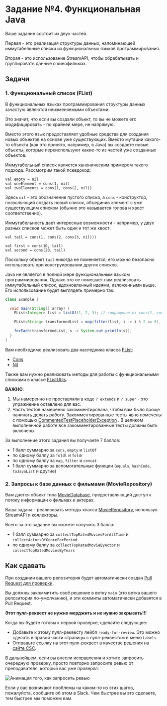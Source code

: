 # Задание №4. Функциональная Java

Ваше задание состоит из двух частей.

Первая - это реализация структуры данных, напоминающей иммутабельные списки из функциональных языков
программирования.

Вторая - это использование StreamAPI, чтобы обрабатывать и группировать данные о кинофильмах.

## Задачи

### 1. Функциональный список (FList)

В функциональных языках программирования структуры данных зачастую являются неизменяемыми объектами.

Это значит, что если вы создали объект, то вы не можете его модифицировать - по крайней мере, не
напрямую.

Вместо этого язык предоставляет удобные средства для создания новых объектов на основе уже
существующих. Вместо мутации какого-то объекта (как это принято, например, в Java) вы создаете новые
объекты, которые переиспользуют какие-то из частей уже созданных объектов.

Иммутабельный список является каноническим примером такого подхода. Рассмотрим такой псевдокод:

```
val empty = nil
val oneElement = cons(1, nil)
val twoElements = cons(1, cons(2, nil))
```

Здесь `nil` - это обозначение пустого списка, а `cons` - конструктор, позволяющий создать новый
список, объединив элемент с уже существующим списком (обычно это называется голова и хвост
соответственно).

Иммутабельность дает интересные возможности - например, у двух разных списков может быть один и тот
же хвост:

```
val tail = cons(1, cons(2, cons(3, nil)))

val first = cons(10, tail)
val second = cons(20, tail)
```

Поскольку объект `tail` никогда не поменяется, его можно безопасно использовать при конструировании
других списков.

Java не является в полной мере функциональным языком программирования. Однако это не помешает нам
реализовать иммутабельный список, вдохновленный идеями, изложенными выше. Его использование будет
выглядеть примерно так:

```java
class Example {

  void main(String[] array) {
    FList<Integer> list = listOf(1, 2, 3); // сокращение от cons(1, cons(2, cons(3, empty()))

    FList<String> transformedList = map(filter(list, i -> i % 2 == 0), i -> i.toString());

    forEach(transformedList, s -> System.out.println(s));
  }
}
```

Вам необходимо реализовать два наследника
класса [FList](src/main/java/org/csc/java/spring2021/immutable/FList.java):

* [Cons](src/main/java/org/csc/java/spring2021/immutable/Cons.java)
* [Nil](src/main/java/org/csc/java/spring2021/immutable/Nil.java)

Также вам нужно реализовать методы для работы с функциональными списками в
классе [FListUtils](src/main/java/org/csc/java/spring2021/immutable/FListUtils.java).

**ВАЖНО**:

1. Мы намеренно не проставляли в коде `? extends` и `? super` - это упражнение оставлено для вас.
2. Часть тестов намеренно закомментирована, чтобы вам было проще начинать делать работу.
   Закомментированные тесты явно помечены с
   помощью [CommentedTestPlaceholderException](src/test/java/org/csc/java/spring2021/CommentedTestPlaceholderException.java)
   . В целиком выполненной работе все закомментированные тесты должны быть включены.

За выполнение этого задания вы получаете 7 баллов:

- 1 балл суммарно за `cons`, `empty` и `listOf`
- по одному баллу за `foldl` и `foldr`
- по одному баллу за `map`, `filter` и `concat` 
- 1 балл суммарно за вспомогательные функции (`equals`, `hashCode`, `toJavaList` и другие)

### 2. Запросы к базе данных с фильмами (MovieRepository)

Вам дается объект типа
[MovieDatabase](src/main/java/org/csc/java/spring2021/moviedatabase/MovieDatabase.java),
предоставляющий доступ к потоку информации о фильмах и актерах.

Ваша задача - реализовать методы
класса [MovieRepository](src/main/java/org/csc/java/spring2021/moviedatabase/MovieRepository.java),
используя StreamAPI и коллекторы.

Всего за это задание вы можете получить 3 балла:
- 1 балл суммарно за `collectTopRatedMoviesForAllTime` и `collectActorsOfGenreForPeriod`
- по одному баллу за `collectTopRatedMovieByActor` и `collectTopRatedMoviesByYears`

## Как сдавать

При создании вашего репозитория будет автоматически создан
[Pull Request для проверки](../../pull/1).

Вы должны закоммитить своё решение в ветку `main` (это ветка вашего репозитория по-умолчанию), и эти
коммиты автоматически добавятся в Pull Request.

**Этот пулл-реквест не нужно мерджить и не нужно закрывать!!!**

Когда вы будете готовы к первой проверке, сделайте следующее:

- Добавьте к этому пулл-реквесту лейбл `ready-for-review`. Это можно сделать в правой части страницы
  с пулл-реквестом в меню `Labels`.
- Отправьте ссылку на этот пулл-реквест в качестве решения
  на [сайте CSC](https://my.compscicenter.ru/).

В дальнейшем, если вы внесли исправления и хотите запросить очередную проверку, просто повторно
запросите ревью от преподавателя, который вас уже проверял:

![Анимация того, как запросить ревью](https://i.stack.imgur.com/H2XaO.gif)

Если у вас возникают проблемы на каком-то из этих шагов, пожалуйста, сообщите об этом в Slack. Чем
быстрее вы это сделаете, тем быстрее мы поможем вам.

